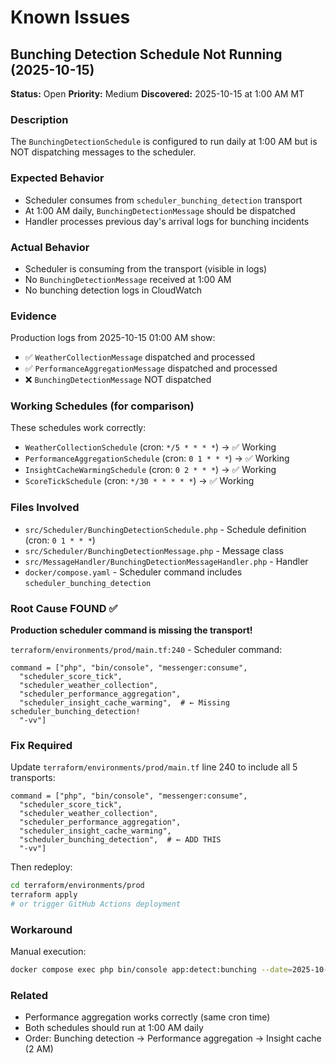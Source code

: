 # Known Issues

## Bunching Detection Schedule Not Running (2025-10-15)

**Status:** Open
**Priority:** Medium
**Discovered:** 2025-10-15 at 1:00 AM MT

### Description

The `BunchingDetectionSchedule` is configured to run daily at 1:00 AM but is NOT dispatching messages to the scheduler.

### Expected Behavior

- Scheduler consumes from `scheduler_bunching_detection` transport
- At 1:00 AM daily, `BunchingDetectionMessage` should be dispatched
- Handler processes previous day's arrival logs for bunching incidents

### Actual Behavior

- Scheduler is consuming from the transport (visible in logs)
- No `BunchingDetectionMessage` received at 1:00 AM
- No bunching detection logs in CloudWatch

### Evidence

Production logs from 2025-10-15 01:00 AM show:
- ✅ `WeatherCollectionMessage` dispatched and processed
- ✅ `PerformanceAggregationMessage` dispatched and processed
- ❌ `BunchingDetectionMessage` NOT dispatched

### Working Schedules (for comparison)

These schedules work correctly:
- `WeatherCollectionSchedule` (cron: `*/5 * * * *`) → ✅ Working
- `PerformanceAggregationSchedule` (cron: `0 1 * * *`) → ✅ Working
- `InsightCacheWarmingSchedule` (cron: `0 2 * * *`) → ✅ Working
- `ScoreTickSchedule` (cron: `*/30 * * * * *`) → ✅ Working

### Files Involved

- `src/Scheduler/BunchingDetectionSchedule.php` - Schedule definition (cron: `0 1 * * *`)
- `src/Scheduler/BunchingDetectionMessage.php` - Message class
- `src/MessageHandler/BunchingDetectionMessageHandler.php` - Handler
- `docker/compose.yaml` - Scheduler command includes `scheduler_bunching_detection`

### Root Cause FOUND ✅

**Production scheduler command is missing the transport!**

`terraform/environments/prod/main.tf:240` - Scheduler command:
```hcl
command = ["php", "bin/console", "messenger:consume",
  "scheduler_score_tick",
  "scheduler_weather_collection",
  "scheduler_performance_aggregation",
  "scheduler_insight_cache_warming",  # ← Missing scheduler_bunching_detection!
  "-vv"]
```

### Fix Required

Update `terraform/environments/prod/main.tf` line 240 to include all 5 transports:
```hcl
command = ["php", "bin/console", "messenger:consume",
  "scheduler_score_tick",
  "scheduler_weather_collection",
  "scheduler_performance_aggregation",
  "scheduler_insight_cache_warming",
  "scheduler_bunching_detection",  # ← ADD THIS
  "-vv"]
```

Then redeploy:
```bash
cd terraform/environments/prod
terraform apply
# or trigger GitHub Actions deployment
```

### Workaround

Manual execution:
```bash
docker compose exec php bin/console app:detect:bunching --date=2025-10-14
```

### Related

- Performance aggregation works correctly (same cron time)
- Both schedules should run at 1:00 AM daily
- Order: Bunching detection → Performance aggregation → Insight cache (2 AM)
